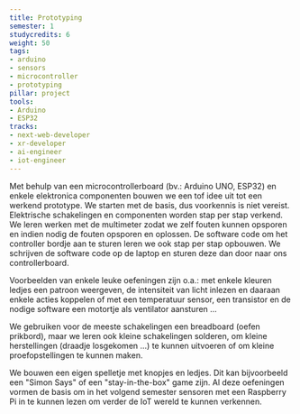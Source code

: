 ```yaml
---
title: Prototyping
semester: 1
studycredits: 6
weight: 50
tags:
- arduino
- sensors
- microcontroller
- prototyping
pillar: project
tools:
- Arduino
- ESP32
tracks:
- next-web-developer
- xr-developer
- ai-engineer
- iot-engineer
---
```


Met behulp van een microcontrollerboard (bv.: Arduino UNO, ESP32) en enkele elektronica componenten bouwen we een tof idee uit tot een werkend prototype. We starten met de basis, dus voorkennis is niet vereist. Elektrische schakelingen en componenten worden stap per stap verkend. We leren werken met de multimeter zodat we zelf fouten kunnen opsporen en indien nodig de fouten opsporen en oplossen. De software code om het controller bordje aan te sturen leren we ook stap per stap opbouwen. We schrijven de software code op de laptop en sturen deze dan door naar ons controllerboard.

Voorbeelden van enkele leuke oefeningen zijn o.a.: met enkele kleuren ledjes een patroon weergeven, de intensiteit van licht inlezen en daaraan enkele acties koppelen of met een temperatuur sensor, een transistor en de nodige software een motortje als ventilator aansturen ...

We gebruiken voor de meeste schakelingen een breadboard (oefen prikbord), maar we leren ook kleine schakelingen solderen, om kleine herstellingen (draadje losgekomen ...) te kunnen uitvoeren of om kleine proefopstellingen te kunnen maken.

We bouwen een eigen spelletje met knopjes en ledjes. Dit kan bijvoorbeeld een "Simon Says" of een "stay-in-the-box" game zijn. Al deze oefeningen vormen de basis om in het volgend semester sensoren met een Raspberry Pi in te kunnen lezen om verder de IoT wereld te kunnen verkennen.
